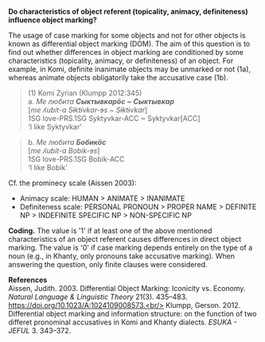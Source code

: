 **Do characteristics of object referent (topicality, animacy, definiteness) influence object marking?**

The usage of case marking for some objects and not for other objects is known as differential object marking (DOM). The aim of this question is to find out whether differences in object marking are conditioned by some characteristics (topicality, animacy, or definiteness) of an object. For example, in Komi, definite inanimate objects may be unmarked or not (1a), whereas animate objects obligatorily take the accusative case (1b). 

>(1) Komi Zyrian (Klumpp 2012:345)<br/>
>a. *Ме любита **Сыктывкарöс ~ Сыктывкар***<br/>
>[*me ʎubit-ɑ Sɨktɨvkɑr-ɘs ~ Sɨktɨvkɑr*]<br/>
>1SG love-PRS.1SG Syktyvkar-ACC ~ Syktyvkar[ACC]<br/>
>‘I like Syktyvkar’

>b. *Ме любита **Бобикöс***<br/>
>[*me ʎubit-ɑ Bobik-ɘs*]<br/>
>1SG love-PRS.1SG Bobik-ACC<br/>
>‘I like Bobik'

Cf. the prominecy scale (Aissen 2003): 
 - Animacy scale: HUMAN > ANIMATE > INANIMATE
 - Definiteness scale: PERSONAL PRONOUN > PROPER NAME > DEFINITE NP > INDEFINITE SPECIFIC NP > NON-SPECIFIC NP
 
**Coding.** The value is '1' if at least one of the above mentioned characteristics of an object referent causes differences in direct object marking. The value is '0' if case marking  depends entirely on the type of a noun (e.g., in Khanty, only pronouns take accusative marking). When answering the question, only finite clauses were considered. 

**References**<br/>
Aissen, Judith. 2003. Differential Object Marking: Iconicity vs. Economy. *Natural Language & Linguistic Theory* 21(3). 435–483. https://doi.org/10.1023/A:1024109008573.<br/>
Klumpp, Gerson. 2012. Differential object marking and information structure: on the function of two differet pronominal accusatives in Komi and Khanty dialects. *ESUKA - JEFUL* 3. 343–372.
